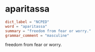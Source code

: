 # aparitassa

``` toml
dict_label = "NCPED"
word = "aparitassa"
summary = "freedom from fear or worry."
grammar_comment = "masculine"
```

freedom from fear or worry.

